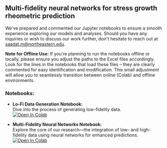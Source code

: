 ## Multi-fidelity neural networks for stress growth rheometric prediction

We've prepared and commented our Jupyter notebooks to ensure a smooth experience exploring our models and analyses. Should you have any inquiries or wish to discuss our work further, don't hesitate to reach out at [saadat.m@northeastern.edu](mailto:saadat.m@northeastern.edu). 

**Note for Offline Use:** If you're planning to run the notebooks offline or locally, please ensure you adjust the paths to the Excel files accordingly. Look for the lines in the notebooks that load these files – they are clearly commented for easy identification and modification. This small adjustment will allow you to seamlessly transition between online (Colab) and offline environments.

### Notebooks:

- **Lo-Fi Data Generation Notebook:**  
  Dive into the process of generating low-fidelity data.  
  [![Open In Colab](https://colab.research.google.com/assets/colab-badge.svg)](https://colab.research.google.com/github/procf/RhINNs/blob/main/MFNN/StressGrowth/Main_LF_SG.ipynb)

- **Multi-Fidelity Neural Networks Notebook:**  
  Explore the core of our research—the integration of low- and high-fidelity data using neural networks for enhanced predictions.  
  [![Open In Colab](https://colab.research.google.com/assets/colab-badge.svg)](https://colab.research.google.com/github/procf/RhINNs/blob/main/MFNN/StressGrowth/Main_MFNN_SG.ipynb)

